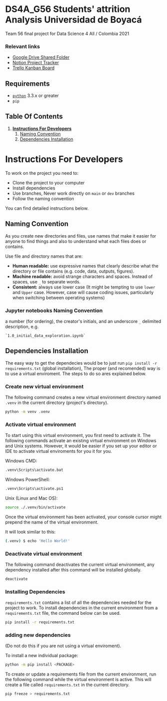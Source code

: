 # DS4A_G56 Students' attrition Analysis Universidad de Boyacá

Team 56 final project for Data Science 4 All / Colombia 2021

### Relevant links

* [Google Drive Shared Folder](https://drive.google.com/drive/folders/1R9QG7rAmjnp3hWU2ty4xIT6LB6aRHti-)
* [Notion Project Tracker](https://www.notion.so/Team-56-Project-Tracker-e725562bd9cb47b9910e6ef96452ab09)
* [Trello Kanban Board](https://trello.com/b/Ga8QCmGz)

## Requirements
* [`python`](https://www.python.org/downloads/) 3.3.x or greater
* `pip`

## Table Of Contents

1. **[Instructions For Developers](#instructions-for-developers)**<br>
    1. [Naming Convention](#naming-convention)<br>
    2. [Dependencies Installation](#dependencies-installation)<br>

# Instructions For Developers

To work on the project you need to: 

* Clone the project to your computer
* Install dependencies
* Use branches, Never work  directly on `main` or `dev` branches
* Follow the naming convention

You can find detailed instructions below.

## Naming Convention

As you create new directories and files, use names that make it easier for anyone to find things and also to understand what each files does or contains.

Use file and directory names that are:

* **Human readable:** use expressive names that clearly describe what the directory or file contains (e.g. code, data, outputs, figures).
* **Machine readable:** avoid strange characters and spaces. Instead of spaces, use `_` to separate words.
* **Consistent:** always use lower case (It might be tempting to use `lower` and `Upper` case. However, case will cause coding issues, particularly when switching between operating systems)

### Jupyter notebooks Naming Convention

a number (for ordering), the creator's initials, and an underscore `_` delimited description, e.g.
    
    `1.0_initial_data_exploration.ipynb`


## Dependencies Installation

The easy way to get the dependecies would be to just run `pip install -r requirements.txt` (global installation), The proper (and recomended) way is to use a virtual enviroment. The steps to do so ares explained below.

### Create new virtual environment

The following command creates a new virtual environment directory named `.venv` in the current directory (project's directory).
```sh
python -m venv .venv
```

### Activate virtual environment

To start using this virtual environment, you first need to activate it. The following commands activate an existing virtual environment on Windows and Unix systems. However, it would be easier if you set up your editor or IDE to activate virtual enviroments for you it for you.

Windows CMD:
```sh
.venv\Scripts\activate.bat
```

Windows PowerShell:
```sh
.venv\Scripts\activate.ps1
```

Unix (Linux and Mac OS):
```sh
source ./.venv/bin/activate
```
Once the virtual environment has been activated, your console cursor might prepend the name of the virtual environment.

It will look similar to this:
```sh
(.venv) $ echo 'Hello World!'
```

### Deactivate virtual environment

The following command deactivates the current virtual environment, any dependency installed after this command will be installed globally.
```sh
deactivate
```

### Installing Dependencies

`requirements.txt` contains a list of all the dependencies needed for the project to work. To install dependencies in the current environment from a `requirements.txt` file, the command below can be used.
```sh
pip install -r requirements.txt
```

### adding new dependencies

(Do not do this if you are not using a virtual enviroment).

To install a new individual package:

```sh
python -m pip install <PACKAGE>
```

To create or update a requirements file from the current environment, run the following command while the virtual environment is active. This will create a file called `requirements.txt` in the current directory. 

```sh
pip freeze > requirements.txt
```